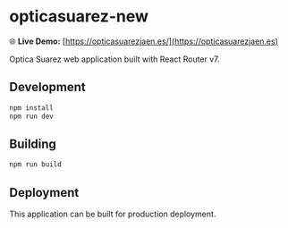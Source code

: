 # opticasuarez-new

🌐 **Live Demo:** [https://opticasuarezjaen.es/](https://opticasuarezjaen.es)

Optica Suarez web application built with React Router v7.

## Development

```bash
npm install
npm run dev
```

## Building

```bash
npm run build
```

## Deployment

This application can be built for production deployment.
